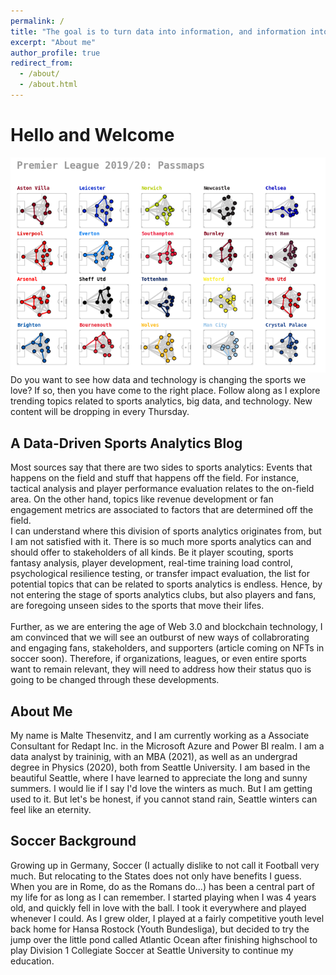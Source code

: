 ```yaml
---
permalink: /
title: "The goal is to turn data into information, and information into insights."
excerpt: "About me"
author_profile: true
redirect_from: 
  - /about/
  - /about.html
---
```


# Hello and Welcome

![passing_networks](images/main-passing-networks.png)<br>
 Do you want to see how data and technology is changing the sports we love? If so, then you have come to the right place. Follow along as I explore trending topics related to sports analytics, big data, and technology. New content will be dropping in every Thursday.<br>

## A Data-Driven Sports Analytics Blog

Most sources say that there are two sides to sports analytics: Events that happens on the field and stuff that happens off the field. For instance, tactical analysis and player performance evaluation relates to the on-field area. On the other hand, topics like revenue development or fan engagement metrics are associated to factors that are determined off the field. <br>
I can understand where this division of sports analytics originates from, but I am not satisfied with it. There is so much more sports analytics can and should offer to stakeholders of all kinds. Be it player scouting, sports fantasy analysis, player development, real-time training load control, psychological resilience testing, or transfer impact evaluation, the list for potential topics that can be related to sports analytics is endless. Hence, by not entering the stage of sports analytics clubs, but also players and fans, are foregoing unseen sides to the sports that move their lifes. <br> <br>
Further, as we are entering the age of Web 3.0 and blockchain technology, I am convinced that we will see an outburst of new ways of collabrorating and engaging fans, stakeholders, and supporters (article coming on NFTs in soccer soon). Therefore, if organizations, leagues, or even entire sports want to remain relevant, they will need to address how their status quo is going to be changed through these developments.

## About Me

My name is Malte Thesenvitz, and I am currently working as a Associate Consultant for Redapt Inc. in the Microsoft Azure and Power BI realm. I am a data analyst by traininig, with an MBA (2021), as well as an undergrad degree in Physics (2020), both from Seattle University. I am based in the beautiful Seattle, where I have learned to appreciate the long and sunny summers. I would lie if I say I'd love the winters as much. But I am getting used to it. But let's be honest, if you cannot stand rain, Seattle winters can feel like an eternity.

## Soccer Background

Growing up in Germany, Soccer (I actually dislike to not call it Football very much. But relocating to the States does not only have benefits I guess. When you are in Rome, do as the Romans do...) has been a central part of my life for as long as I can remember. I started playing when I was 4 years old, and quickly fell in love with the ball. I took it everywhere and played whenever I could. As I grew older, I played at a fairly competitive youth level back home for Hansa Rostock (Youth Bundesliga), but decided to try the jump over the little pond called Atlantic Ocean after finishing highschool to play Division 1 Collegiate Soccer at Seattle University to continue my education.
